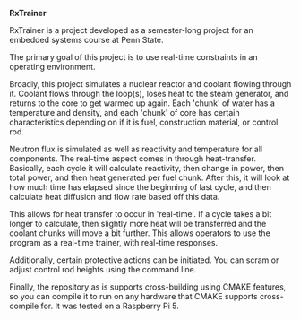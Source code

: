 **RxTrainer**

RxTrainer is a project developed as a semester-long project for an embedded systems course at Penn State.

The primary goal of this project is to use real-time constraints in an operating environment.

Broadly, this project simulates a nuclear reactor and coolant flowing through it. Coolant flows through the loop(s), loses heat to the steam generator, and returns to the core to get warmed up again. Each 'chunk' of water has a temperature and density, and each 'chunk' of core has certain characteristics depending on if it is fuel, construction material, or control rod.

Neutron flux is simulated as well as reactivity and temperature for all components. The real-time aspect comes in through heat-transfer. Basically, each cycle it will calculate reactivity, then change in power, then total power, and then heat generated per fuel chunk. After this, it will look at how much time has elapsed since the beginning of last cycle, and then calculate heat diffusion and flow rate based off this data.

This allows for heat transfer to occur in 'real-time'. If a cycle takes a bit longer to calculate, then slightly more heat will be transferred and the coolant chunks will move a bit further. This allows operators to use the program as a real-time trainer, with real-time responses.

Additionally, certain protective actions can be initiated. You can scram or adjust control rod heights using the command line.

Finally, the repository as is supports cross-building using CMAKE features, so you can compile it to run on any hardware that CMAKE supports cross-compile for. It was tested on a Raspberry Pi 5.
